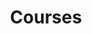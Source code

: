 ---
layout: page
title: Courses
nav: true
nav_order: 8
dropdown: true
children:
  - title: RP
    permalink: /teaching/rp/
  - title: divider
  - title: DL
    permalink: /suppl/dl/2025/dl2025/
---